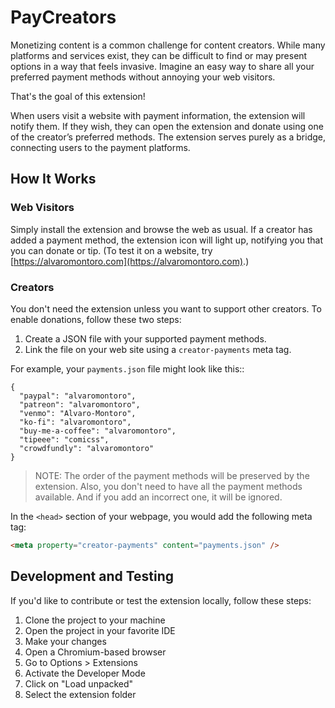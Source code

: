 # PayCreators

Monetizing content is a common challenge for content creators. While many platforms and services exist, they can be difficult to find or may present options in a way that feels invasive. Imagine an easy way to share all your preferred payment methods without annoying your web visitors.

That's the goal of this extension!

When users visit a website with payment information, the extension will notify them. If they wish, they can open the extension and donate using one of the creator’s preferred methods. The extension serves purely as a bridge, connecting users to the payment platforms.

## How It Works

### Web Visitors

Simply install the extension and browse the web as usual. If a creator has added a payment method, the extension icon will light up, notifying you that you can donate or tip. (To test it on a website, try [https://alvaromontoro.com](https://alvaromontoro.com).)

### Creators

You don't need the extension unless you want to support other creators. To enable donations, follow these two steps:

1. Create a JSON file with your supported payment methods.
2. Link the file on your web site using a `creator-payments` meta tag.

For example, your `payments.json` file might look like this::

```
{
  "paypal": "alvaromontoro",
  "patreon": "alvaromontoro",
  "venmo": "Alvaro-Montoro",
  "ko-fi": "alvaromontoro",
  "buy-me-a-coffee": "alvaromontoro",
  "tipeee": "comicss",
  "crowdfundly": "alvaromontoro"
}
```

> NOTE: The order of the payment methods will be preserved by the extension. Also, you don't need to have all the payment methods available. And if you add an incorrect one, it will be ignored.

In the `<head>` section of your webpage, you would add the following meta tag:

```html
<meta property="creator-payments" content="payments.json" />
```

## Development and Testing

If you'd like to contribute or test the extension locally, follow these steps:

1. Clone the project to your machine
2. Open the project in your favorite IDE
3. Make your changes
4. Open a Chromium-based browser
5. Go to Options > Extensions
6. Activate the Developer Mode
7. Click on "Load unpacked"
8. Select the extension folder
